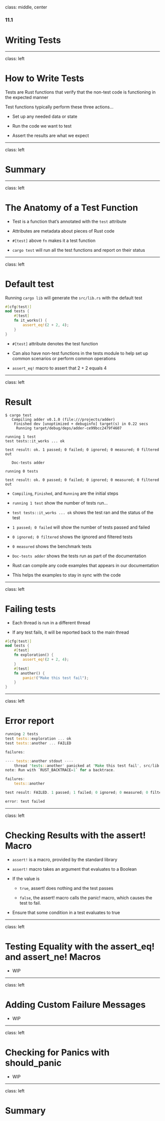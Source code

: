 class: middle, center

### 11.1

# Writing Tests

---

class: left

# How to Write Tests

Tests are Rust functions that verify that the non-test code is functioning in
the expected manner

Test functions typically perform these three actions...

  * Set up any needed data or state

  * Run the code we want to test

  * Assert the results are what we expect


---

class: left

# Summary


---

class: left

# The Anatomy of a Test Function

* Test is a function that’s annotated with the `test` attribute

* Attributes are metadata about pieces of Rust code

* `#[test]` above `fn` makes it a test function

* `cargo test` will run all the test functions and report on their status

---

class: left

# Default test

Running `cargo lib` will generate the `src/lib.rs` with the default test

```rust
#[cfg(test)]
mod tests {
    #[test]
    fn it_works() {
        assert_eq!(2 + 2, 4);
    }
}
```

* `#[test]` attribute denotes the test function

* Can also have non-test functions in the tests module to help set up common
  scenarios or perform common operations

* `assert_eq!` macro to assert that 2 + 2 equals 4


---

class: left

# Result

```text
$ cargo test
   Compiling adder v0.1.0 (file:///projects/adder)
    Finished dev [unoptimized + debuginfo] target(s) in 0.22 secs
     Running target/debug/deps/adder-ce99bcc2479f4607

running 1 test
test tests::it_works ... ok

test result: ok. 1 passed; 0 failed; 0 ignored; 0 measured; 0 filtered out

   Doc-tests adder

running 0 tests

test result: ok. 0 passed; 0 failed; 0 ignored; 0 measured; 0 filtered out
```

* `Compiling`, `Finished`, and `Running` are the initial steps

* `running 1 test` show the number of tests run...

* `test tests::it_works ... ok` shows the test ran and the status of the test

* `1 passed; 0 failed` will show the number of tests passed and failed

* `0 ignored; 0 filtered` shows the ignored and filtered tests

* `0 measured` shows the benchmark tests

* `Doc-tests adder` shows the tests run as part of the documentation

* Rust can compile any code examples that appears in our documentation

* This helps the examples to stay in sync with the code

---

class: left

# Failing tests

* Each thread is run in a different thread

* If any test fails, it will be reported back to the main thread

```rust
#[cfg(test)]
mod tests {
    #[test]
    fn exploration() {
        assert_eq!(2 + 2, 4);
    }
    #[test]
    fn another() {
        panic!("Make this test fail");
    }
}
```

---

class: left

# Error report

```rust
running 2 tests
test tests::exploration ... ok
test tests::another ... FAILED

failures:

---- tests::another stdout ----
    thread 'tests::another' panicked at 'Make this test fail', src/lib.rs:10:8
note: Run with `RUST_BACKTRACE=1` for a backtrace.

failures:
    tests::another

test result: FAILED. 1 passed; 1 failed; 0 ignored; 0 measured; 0 filtered out

error: test failed
```

---

class: left

# Checking Results with the assert! Macro

* `assert!` is a  macro, provided by the standard library

* `assert!` macro takes an argument that evaluates to a Boolean

* If the value is

  * `true`, assert! does nothing and the test passes

  * `false`, the assert! macro calls the panic! macro, which causes the test to
    fail.

* Ensure that some condition in a test evaluates to true

---

class: left

# Testing Equality with the assert_eq! and assert_ne! Macros

* WIP


---

class: left

# Adding Custom Failure Messages

* WIP

---

class: left

# Checking for Panics with should_panic

* WIP

---

class: left

# Summary

